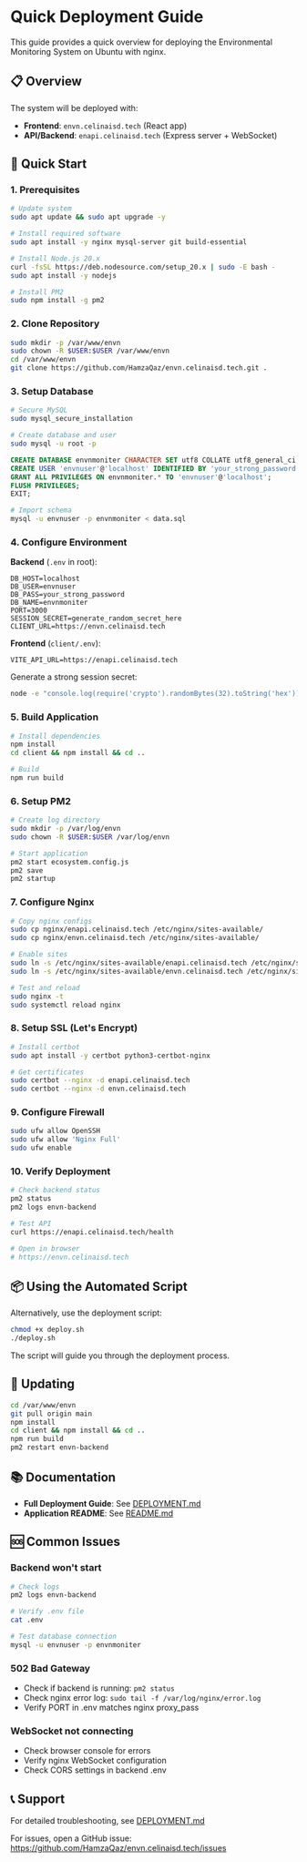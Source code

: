 # Quick Deployment Guide

This guide provides a quick overview for deploying the Environmental Monitoring System on Ubuntu with nginx.

## 📋 Overview

The system will be deployed with:
- **Frontend**: `envn.celinaisd.tech` (React app)
- **API/Backend**: `enapi.celinaisd.tech` (Express server + WebSocket)

## 🚀 Quick Start

### 1. Prerequisites

```bash
# Update system
sudo apt update && sudo apt upgrade -y

# Install required software
sudo apt install -y nginx mysql-server git build-essential

# Install Node.js 20.x
curl -fsSL https://deb.nodesource.com/setup_20.x | sudo -E bash -
sudo apt install -y nodejs

# Install PM2
sudo npm install -g pm2
```

### 2. Clone Repository

```bash
sudo mkdir -p /var/www/envn
sudo chown -R $USER:$USER /var/www/envn
cd /var/www/envn
git clone https://github.com/HamzaQaz/envn.celinaisd.tech.git .
```

### 3. Setup Database

```bash
# Secure MySQL
sudo mysql_secure_installation

# Create database and user
sudo mysql -u root -p
```

```sql
CREATE DATABASE envnmoniter CHARACTER SET utf8 COLLATE utf8_general_ci;
CREATE USER 'envnuser'@'localhost' IDENTIFIED BY 'your_strong_password';
GRANT ALL PRIVILEGES ON envnmoniter.* TO 'envnuser'@'localhost';
FLUSH PRIVILEGES;
EXIT;
```

```bash
# Import schema
mysql -u envnuser -p envnmoniter < data.sql
```

### 4. Configure Environment

**Backend** (`.env` in root):
```env
DB_HOST=localhost
DB_USER=envnuser
DB_PASS=your_strong_password
DB_NAME=envnmoniter
PORT=3000
SESSION_SECRET=generate_random_secret_here
CLIENT_URL=https://envn.celinaisd.tech
```

**Frontend** (`client/.env`):
```env
VITE_API_URL=https://enapi.celinaisd.tech
```

Generate a strong session secret:
```bash
node -e "console.log(require('crypto').randomBytes(32).toString('hex'))"
```

### 5. Build Application

```bash
# Install dependencies
npm install
cd client && npm install && cd ..

# Build
npm run build
```

### 6. Setup PM2

```bash
# Create log directory
sudo mkdir -p /var/log/envn
sudo chown -R $USER:$USER /var/log/envn

# Start application
pm2 start ecosystem.config.js
pm2 save
pm2 startup
```

### 7. Configure Nginx

```bash
# Copy nginx configs
sudo cp nginx/enapi.celinaisd.tech /etc/nginx/sites-available/
sudo cp nginx/envn.celinaisd.tech /etc/nginx/sites-available/

# Enable sites
sudo ln -s /etc/nginx/sites-available/enapi.celinaisd.tech /etc/nginx/sites-enabled/
sudo ln -s /etc/nginx/sites-available/envn.celinaisd.tech /etc/nginx/sites-enabled/

# Test and reload
sudo nginx -t
sudo systemctl reload nginx
```

### 8. Setup SSL (Let's Encrypt)

```bash
# Install certbot
sudo apt install -y certbot python3-certbot-nginx

# Get certificates
sudo certbot --nginx -d enapi.celinaisd.tech
sudo certbot --nginx -d envn.celinaisd.tech
```

### 9. Configure Firewall

```bash
sudo ufw allow OpenSSH
sudo ufw allow 'Nginx Full'
sudo ufw enable
```

### 10. Verify Deployment

```bash
# Check backend status
pm2 status
pm2 logs envn-backend

# Test API
curl https://enapi.celinaisd.tech/health

# Open in browser
# https://envn.celinaisd.tech
```

## 📦 Using the Automated Script

Alternatively, use the deployment script:

```bash
chmod +x deploy.sh
./deploy.sh
```

The script will guide you through the deployment process.

## 🔄 Updating

```bash
cd /var/www/envn
git pull origin main
npm install
cd client && npm install && cd ..
npm run build
pm2 restart envn-backend
```

## 📚 Documentation

- **Full Deployment Guide**: See [DEPLOYMENT.md](./DEPLOYMENT.md)
- **Application README**: See [README.md](./README.md)

## 🆘 Common Issues

### Backend won't start
```bash
# Check logs
pm2 logs envn-backend

# Verify .env file
cat .env

# Test database connection
mysql -u envnuser -p envnmoniter
```

### 502 Bad Gateway
- Check if backend is running: `pm2 status`
- Check nginx error log: `sudo tail -f /var/log/nginx/error.log`
- Verify PORT in .env matches nginx proxy_pass

### WebSocket not connecting
- Check browser console for errors
- Verify nginx WebSocket configuration
- Check CORS settings in backend .env

## 📞 Support

For detailed troubleshooting, see [DEPLOYMENT.md](./DEPLOYMENT.md)

For issues, open a GitHub issue: https://github.com/HamzaQaz/envn.celinaisd.tech/issues
